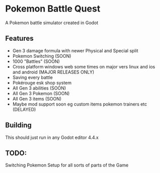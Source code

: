 # Pokemon Battle Quest
A Pokemon battle simulator created in Godot
## Features
- Gen 3 damage formula with newer Physical and Special split
- Pokemon Switching (SOON)
- 1000 "Battles" (SOON)
- Cross platform windows web some times on major vers linux and ios and android (MAJOR RELEASES ONLY)
- Saving every battle
- Pokérouge esk shop system
- All Gen 3 abilities (SOON)
- All Gen 3 Pokemon (SOON)
- All Gen 3 items (SOON)
- Maybe mod support soon eg custom items pokemon trainers etc (DELAYED)
## Building
This should just run in any Godot editor 4.4.x
## TODO:
Switching Pokemon Setup for all sorts of parts of the Game

